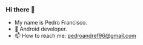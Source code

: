 ### Hi there 👋

- My name is Pedro Francisco.
- 🔭 Android developer.
- 📫 How to reach me: <pedroandref96@gmail.com>

